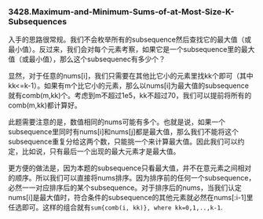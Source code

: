 ### 3428.Maximum-and-Minimum-Sums-of-at-Most-Size-K-Subsequences

入手的思路很常规。我们不会枚举所有的subsequence然后查找它的最大值（或最小值）。反过来，我们会对每个元素考察，如果它是一个subsequence里的最大值（或最小值），那么这个subsequenec有多少个？

显然，对于任意的nums[i]，我们只需要在其他比它小的元素里找kk个即可（其中kk<=k-1）。如果有m个比它小的元素，那么以nums[i]为最大值的subsequence就有comb(m,kk)个。考虑到m不超过1e5，kk不超过70，我们可以提前将所有的comb(m,kk)都计算好。

此题需要注意的是，数值相同的nums可能有多个。也就是说，如果一个subsequence里同时有nums[i]和nums[j]都是最大值，那么我们不能将这个subsequence重复分给这两个数，只能挑一个来计算最大值。因此我们可以约定，比如说，只有最后一个出现的最大元素才是最大值。

更方便的做法是，因为本题的subsequence只看最大值，并不在意元素之间相对的顺序。所以我们可以直接将nums排序。因为排序前的任何一个subsequence，必然一一对应排序后的某个subsequence。对于排序后的nums，当我们认定nums[i]是最大值时，符合条件的subsequence的其他元素就必然在nums[:i-1]里任选即可。这样的组合就有`sum{comb(i, kk)}, where kk=0,1,..,k-1`.

